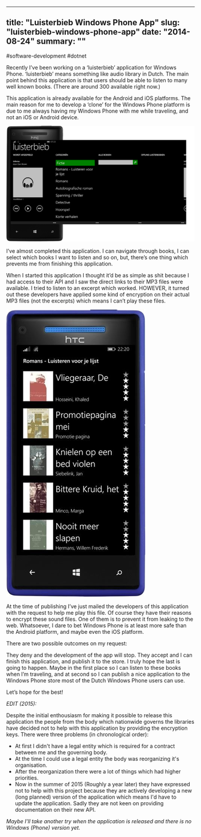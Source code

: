 
---
title: "Luisterbieb Windows Phone App"
slug: "luisterbieb-windows-phone-app"
date: "2014-08-24"
summary: ""
---

#software-development #dotnet

Recently I’ve been working on a ‘luisterbieb’ application for Windows Phone. ‘luisterbieb’ means something like audio library in Dutch. The main point behind this application is that users should be able to listen to many well known books. (There are around 300 available right now.)

This application is already available for the Android and iOS platforms. The main reason for me to develop a ‘clone’ for the Windows Phone platform is due to me always having my Windows Phone with me while traveling, and not an iOS or Android device.

![http://localhost:3000/uploads/versions/898a457a-03cf-45ec-8378-bc4f6868e79e---x----1024-629x---.png](/uploads/898a457a_03cf_45ec_8378_bc4f6868e79e_x_1024_629x_04dc050ba6.png)

I’ve almost completed this application. I can navigate through books, I can select which books I want to listen and so on, but, there’s one thing which prevents me from finishing this application.

When I started this application I thought it’d be as simple as shit because I had access to their API and I saw the direct links to their MP3 files were available. I tried to listen to an excerpt which worked. HOWEVER, it turned out these developers have applied some kind of encryption on their actual MP3 files (not the excerpts) which means I can’t play these files.

![http://localhost:3000/uploads/versions/2a993d60-1962-482b-93de-afa9189a7a92---x----372-768x---.jpg](/uploads/2a993d60_1962_482b_93de_afa9189a7a92_x_372_768x_4d15e079a1.jpg)

At the time of publishing I’ve just mailed the developers of this application with the request to help me play this file. Of course they have their reasons to encrypt these sound files. One of them is to prevent it from leaking to the web. Whatsoever, I dare to bet Windows Phone is at least more safe than the Android platform, and maybe even the iOS platform.

There are two possible outcomes on my request:

They deny and the development of the app will stop. They accept and I can finish this application, and publish it to the store. I truly hope the last is going to happen. Maybe in the first place so I can listen to these books when I’m traveling, and at second so I can publish a nice application to the Windows Phone store most of the Dutch Windows Phone users can use.

Let’s hope for the best!

*EDIT (2015):*

Despite the initial enthousiasm for making it possible to release this application the people from the body which nationwide governs the libraries have decided not to help with this application by providing the encryption keys. There were three problems (in chronological order):

* At first I didn't have a legal entity which is required for a contract between me and the governing body.
* At the time I could use a legal entity the body was reorganizing it's organisation.
* After the reorganization there were a lot of things which had higher priorities.
* Now in the summer of 2015 (Roughly a year later) they have expressed not to help with this project because they are actively developing a new (long planned) version of the application which means I'd have to update the application. Sadly they are not keen on providing documentation on their new API.

*Maybe I'll take another try when the application is released and there is no Windows (Phone) version yet.*

